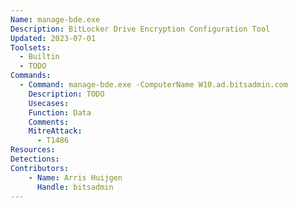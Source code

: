 ```yaml
---
Name: manage-bde.exe
Description: BitLocker Drive Encryption Configuration Tool
Updated: 2023-07-01
Toolsets:
  - Builtin
  - TODO
Commands:
  - Command: manage-bde.exe -ComputerName W10.ad.bitsadmin.com
    Description: TODO
    Usecases:
    Function: Data
    Comments:
    MitreAttack:
      - T1486
Resources:
Detections:
Contributors:
    - Name: Arris Huijgen
      Handle: bitsadmin
---
```

